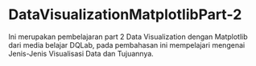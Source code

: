 # DataVisualizationMatplotlibPart-2
Ini merupakan pembelajaran part 2 Data Visualization dengan Matplotlib dari media belajar DQLab, pada pembahasan ini mempelajari mengenai Jenis-Jenis Visualisasi Data dan Tujuannya.
